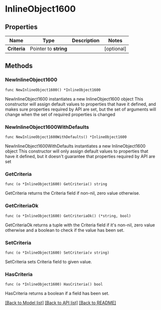 # InlineObject1600

## Properties

Name | Type | Description | Notes
------------ | ------------- | ------------- | -------------
**Criteria** | Pointer to **string** |  | [optional] 

## Methods

### NewInlineObject1600

`func NewInlineObject1600() *InlineObject1600`

NewInlineObject1600 instantiates a new InlineObject1600 object
This constructor will assign default values to properties that have it defined,
and makes sure properties required by API are set, but the set of arguments
will change when the set of required properties is changed

### NewInlineObject1600WithDefaults

`func NewInlineObject1600WithDefaults() *InlineObject1600`

NewInlineObject1600WithDefaults instantiates a new InlineObject1600 object
This constructor will only assign default values to properties that have it defined,
but it doesn't guarantee that properties required by API are set

### GetCriteria

`func (o *InlineObject1600) GetCriteria() string`

GetCriteria returns the Criteria field if non-nil, zero value otherwise.

### GetCriteriaOk

`func (o *InlineObject1600) GetCriteriaOk() (*string, bool)`

GetCriteriaOk returns a tuple with the Criteria field if it's non-nil, zero value otherwise
and a boolean to check if the value has been set.

### SetCriteria

`func (o *InlineObject1600) SetCriteria(v string)`

SetCriteria sets Criteria field to given value.

### HasCriteria

`func (o *InlineObject1600) HasCriteria() bool`

HasCriteria returns a boolean if a field has been set.


[[Back to Model list]](../README.md#documentation-for-models) [[Back to API list]](../README.md#documentation-for-api-endpoints) [[Back to README]](../README.md)


